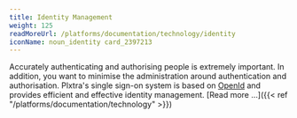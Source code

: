 ```yaml
---
title: Identity Management
weight: 125
readMoreUrl: /platforms/documentation/technology/identity
iconName: noun_identity card_2397213
---
```


Accurately authenticating and authorising people is extremely important.  In addition, you want to minimise the administration around authentication and authorisation. Plxtra's single sign-on system is based on [OpenId](https://en.wikipedia.org/wiki/OpenID) and provides efficient and effective identity management. [Read more ...]({{< ref "/platforms/documentation/technology" >}})
